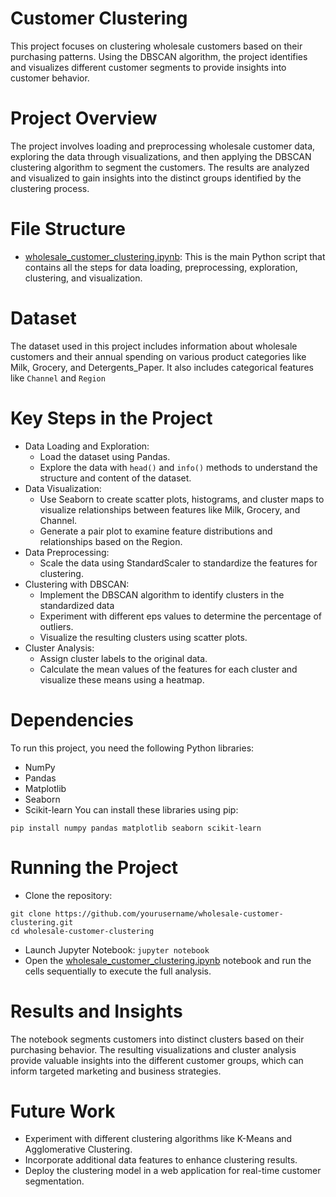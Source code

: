 # Customer Clustering
This project focuses on clustering wholesale customers based on their purchasing patterns. Using the DBSCAN algorithm, the project identifies and visualizes different customer segments to provide insights into customer behavior.

# Project Overview
The project involves loading and preprocessing wholesale customer data, exploring the data through visualizations, and then applying the DBSCAN clustering algorithm to segment the customers. The results are analyzed and visualized to gain insights into the distinct groups identified by the clustering process.

# File Structure
* [wholesale_customer_clustering.ipynb](https://github.com/shrek-28/customer-clustering/blob/main/Wholesale%20Customer%20Clustering.ipynb): This is the main Python script that contains all the steps for data loading, preprocessing, exploration, clustering, and visualization.

# Dataset
The dataset used in this project includes information about wholesale customers and their annual spending on various product categories like Milk, Grocery, and Detergents_Paper. It also includes categorical features like ```Channel``` and ```Region```

# Key Steps in the Project
* Data Loading and Exploration:
    * Load the dataset using Pandas.
    * Explore the data with ```head()``` and ```info()``` methods to understand the structure and content of the dataset.
* Data Visualization:
   * Use Seaborn to create scatter plots, histograms, and cluster maps to visualize relationships between features like Milk, Grocery, and Channel.
   * Generate a pair plot to examine feature distributions and relationships based on the Region.
* Data Preprocessing:
   * Scale the data using StandardScaler to standardize the features for clustering.
* Clustering with DBSCAN:
   * Implement the DBSCAN algorithm to identify clusters in the standardized data
   * Experiment with different eps values to determine the percentage of outliers.
   * Visualize the resulting clusters using scatter plots.
* Cluster Analysis:
   * Assign cluster labels to the original data.
   * Calculate the mean values of the features for each cluster and visualize these means using a heatmap.

# Dependencies
To run this project, you need the following Python libraries:
* NumPy
* Pandas
* Matplotlib
* Seaborn
* Scikit-learn
You can install these libraries using pip:
```
pip install numpy pandas matplotlib seaborn scikit-learn
```

# Running the Project
* Clone the repository:
```
git clone https://github.com/yourusername/wholesale-customer-clustering.git
cd wholesale-customer-clustering
```
* Launch Jupyter Notebook:
``` jupyter notebook ```
* Open the [wholesale_customer_clustering.ipynb](https://github.com/shrek-28/customer-clustering/blob/main/Wholesale%20Customer%20Clustering.ipynb) notebook and run the cells sequentially to execute the full analysis.

# Results and Insights
The notebook segments customers into distinct clusters based on their purchasing behavior. The resulting visualizations and cluster analysis provide valuable insights into the different customer groups, which can inform targeted marketing and business strategies.

# Future Work
* Experiment with different clustering algorithms like K-Means and Agglomerative Clustering.
* Incorporate additional data features to enhance clustering results.
* Deploy the clustering model in a web application for real-time customer segmentation.

